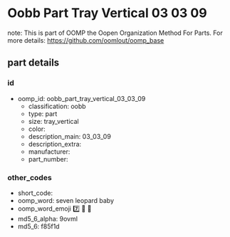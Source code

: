 # Oobb Part Tray Vertical 03 03 09  

note: This is part of OOMP the Oopen Organization Method For Parts. For more details: https://github.com/oomlout/oomp_base

##  part details





### id
* oomp_id: oobb_part_tray_vertical_03_03_09
  * classification: oobb
  * type: part
  * size: tray_vertical
  * color: 
  * description_main: 03_03_09
  * description_extra: 
  * manufacturer: 
  * part_number: 

### other_codes
* short_code: 
* oomp_word: seven leopard baby
* oomp_word_emoji :seven: :leopard: :baby:
* md5_6_alpha: 9ovml
* md5_6: f85f1d